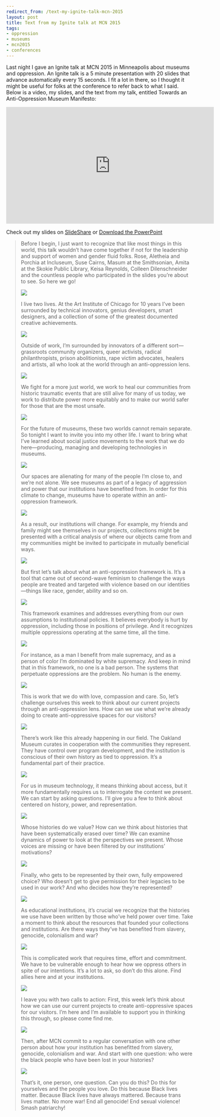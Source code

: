 ```yaml
---
redirect_from: /text-my-ignite-talk-mcn-2015
layout: post
title: Text from my Ignite talk at MCN 2015
tags:
- oppression
- museums
- mcn2015
- conferences
---
```

Last night I gave an Ignite talk at MCN 2015 in Minneapolis about museums and oppression. An Ignite talk is a 5 minute presentation with 20 slides that advance automatically every 15 seconds. I fit a lot in there, so I thought it might be useful for folks at the conference to refer back to what I said. Below is a video, my slides, and the text from my talk, entitled Towards an Anti-Oppression Museum Manifesto:

<iframe width="560" height="315" src="https://www.youtube.com/embed/WicEkXGqv8Q" frameborder="0" allowfullscreen></iframe>

Check out my slides on [SlideShare](http://www.slideshare.net/nikhiltrivedi12/towards-and-antioppression-museum-manifesto) or [Download the PowerPoint](/IgniteMCN2015.pptx)

>
> Before I begin, I just want to recognize that like most things in this world, this talk wouldn’t have come together if not for the leadership and support of women and gender fluid folks. Rose, Aletheia and Porchia at Incluseum, Suse Cairns, Masum at the Smithsonian, Amita at the Skokie Public Library, Keisa Reynolds, Colleen Dilenschneider and the countless people who participated in the slides you’re about to see. So here we go!
>
> ![](/images/Slide02.jpg)
>
> I live two lives. At the Art Institute of Chicago for 10 years I’ve been surrounded by technical innovators, genius developers, smart designers, and a collection of some of the greatest documented creative achievements.
>
> ![](/images/Slide03.jpg)
>
> Outside of work, I’m surrounded by innovators of a different sort—grassroots community organizers, queer activists, radical philanthropists, prison abolitionists, rape victim advocates, healers and artists, all who look at the world through an anti-oppression lens.
>
> ![](/images/Slide04.jpg)
>
> We fight for a more just world, we work to heal our communities from historic traumatic events that are still alive for many of us today, we work to distribute power more equitably and to make our world safer for those that are the most unsafe.
>
> ![](/images/Slide05.jpg)
>
> For the future of museums, these two worlds cannot remain separate. So tonight I want to  invite you into my other life. I want to bring what I’ve learned about social justice movements to the work that we do here—producing, managing and developing technologies in museums.
>
> ![](/images/Slide06.jpg)
>
> Our spaces are alienating for many of the people I’m close to, and we’re not alone. We see museums as part of a legacy of aggression and power that our institutions have benefited from. In order for this climate to change, museums have to operate within an anti-oppression framework.
>
> ![](/images/Slide07.jpg)
>
> As a result, our institutions will change. For example, my friends and family might see themselves in our projects, collections might be presented with a critical analysis of where our objects came from and my communities might be invited to participate in mutually beneficial ways.
>
> ![](/images/Slide08.jpg)
>
> But first let’s talk about what an anti-oppression framework is. It’s a tool that came out of second-wave feminism to challenge the ways people are treated and targeted with violence based on our identities—things like race, gender, ability and so on.
>
> ![](/images/Slide09.jpg)
>
> This framework examines and addresses everything from our own assumptions to institutional policies. It believes everybody is hurt by oppression, including those in positions of privilege. And it recognizes multiple oppressions operating at the same time, all the time.
>
> ![](/images/Slide10.jpg)
>
> For instance, as a man I benefit from male supremacy, and as a person of color I’m dominated by white supremacy. And keep in mind that in this framework, no one is a bad person. The systems that perpetuate oppressions are the problem. No human is the enemy.
>
> ![](/images/Slide11.jpg)
>
> This is work that we do with love, compassion and care. So, let’s challenge ourselves this week to think about our current projects through an anti-oppression lens. How can we use what we’re already doing to create anti-oppressive spaces for our visitors?
>
> ![](/images/Slide12.jpg)
>
> There’s work like this already happening in our field. The Oakland Museum curates in cooperation with the communities they represent. They have control over program development, and the institution is conscious of their own history as tied to oppression. It’s a fundamental part of their practice.
>
> ![](/images/Slide13.jpg)
>
> For us in museum technology, it means thinking about access, but it more fundamentally requires us to interrogate the content we present. We can start by asking questions. I’ll give you a few to think about centered on history, power, and representation.
>
> ![](/images/Slide14.jpg)
>
> Whose histories do we value? How can we think about histories that have been systematically erased over time? We can examine dynamics of power to look at the perspectives we present. Whose voices are missing or have been filtered by our institutions’ motivations?
>
> ![](/images/Slide15.jpg)
>
> Finally, who gets to be represented by their own, fully empowered choice? Who doesn’t get to give permission for their legacies to be used in our work? And who decides how they’re represented?
>
> ![](/images/Slide16.jpg)
>
> As educational institutions, it’s crucial we recognize that the histories we use have been written by those who’ve held power over time. Take a moment to think about the resources that founded your collections and institutions. Are there ways they’ve has benefited from slavery, genocide, colonialism and war?
>
> ![](/images/Slide17.jpg)
>
> This is complicated work that requires time, effort and commitment. We have to be vulnerable enough to hear how we oppress others in spite of our intentions. It’s a lot to ask, so don’t do this alone. Find allies here and at your institutions.
>
> ![](/images/Slide18.jpg)
>
> I leave you with two calls to action: First, this week let’s think about how we can use our current projects to create anti-oppressive spaces for our visitors. I’m here and I’m available to support you in thinking this through, so please come find me.
>
> ![](/images/Slide19.jpg)
>
> Then, after MCN commit to a regular conversation with one other person about how your institution has benefitted from slavery, genocide, colonialism and war. And start with one question: who were the black people who have been lost in your histories?
>
> ![](/images/Slide20.jpg)
>
> That’s it, one person, one question. Can you do this? Do this for yourselves and the people you love. Do this because Black lives matter. Because Black lives have always mattered. Because trans lives matter. No more war! End all genocide! End sexual violence! Smash patriarchy!
>

